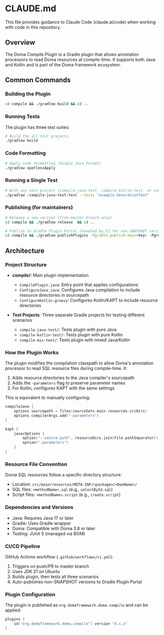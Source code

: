 # CLAUDE.md

This file provides guidance to Claude Code (claude.ai/code) when working with code in this repository.

## Overview

The Doma Compile Plugin is a Gradle plugin that allows annotation processors to read Doma resources at compile-time. It supports both Java and Kotlin and is part of the Doma framework ecosystem.

## Common Commands

### Building the Plugin
```bash
cd compile && ./gradlew build && cd ..
```

### Running Tests
The plugin has three test suites:
```bash
# Build the all test projects
./gradlew build
```

### Code Formatting
```bash
# Apply code formatting (Google Java Format)
./gradlew spotlessApply
```

### Running a Single Test
```bash
# With any test project (compile-java-test, compile-kotlin-test, or compile-mix-test)
./gradlew :compile-java-test:test --tests "example.GenerationTest"
```

### Publishing (for maintainers)
```bash
# Release a new version (from master branch only)
cd compile && ./gradlew release  && cd ..

# Publish to Gradle Plugin Portal (handled by CI for non-SNAPSHOT versions)
cd compile && ./gradlew publishPlugins -Pgradle.publish.key=<key> -Pgradle.publish.secret=<secret> && cd..
```

## Architecture

### Project Structure
- **compile/**: Main plugin implementation
  - `CompilePlugin.java`: Entry point that applies configurations
  - `ConfigureJava.java`: Configures Java compilation to include resource directories in sourcepath
  - `ConfigureKotlin.groovy`: Configures Kotlin/KAPT to include resource directories
  
- **Test Projects**: Three separate Gradle projects for testing different scenarios
  - `compile-java-test/`: Tests plugin with pure Java
  - `compile-kotlin-test/`: Tests plugin with pure Kotlin  
  - `compile-mix-test/`: Tests plugin with mixed Java/Kotlin

### How the Plugin Works
The plugin modifies the compilation classpath to allow Doma's annotation processor to read SQL resource files during compile-time. It:

1. Adds resource directories to the Java compiler's sourcepath
2. Adds the `-parameters` flag to preserve parameter names
3. For Kotlin, configures KAPT with the same settings

This is equivalent to manually configuring:
```kotlin
compileJava {
    options.sourcepath = files(sourceSets.main.resources.srcDirs)
    options.compilerArgs.add("-parameters")
}

kapt {
    javacOptions {
        option("--source-path", resourceDirs.join(File.pathSeparator))
        option("-parameters")      
    }
}
```

### Resource File Convention
Doma SQL resources follow a specific directory structure:
- Location: `src/main/resources/META-INF/<package>/<DaoName>/`
- SQL files: `<methodName>.sql` (e.g., `selectById.sql`)
- Script files: `<methodName>.script` (e.g., `create.script`)

### Dependencies and Versions
- Java: Requires Java 17 or later
- Gradle: Uses Gradle wrapper
- Doma: Compatible with Doma 3.8 or later
- Testing: JUnit 5 (managed via BOM)

### CI/CD Pipeline
GitHub Actions workflow (`.github/workflows/ci.yml`):
1. Triggers on push/PR to master branch
2. Uses JDK 21 on Ubuntu
3. Builds plugin, then tests all three scenarios
4. Auto-publishes non-SNAPSHOT versions to Gradle Plugin Portal

### Plugin Configuration
The plugin is published as `org.domaframework.doma.compile` and can be applied:
```kotlin
plugins {
    id("org.domaframework.doma.compile") version "4.x.x"
}
```